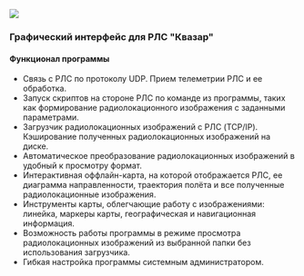 ![](https://user-images.githubusercontent.com/75864292/209325057-0b8283c6-6f12-427a-ac44-983377dd8246.png)

### Графический интерфейс для РЛС "Квазар"

#### Функционал программы

- Связь с РЛС по протоколу UDP. Прием телеметрии РЛС и ее обработка. 
- Запуск скриптов на стороне РЛС по команде из программы, таких как формирование радиолокационного изображения с заданными параметрами.
- Загрузчик радиолокационных изображений с РЛС (TCP/IP). Кэширование полученных радиолокационных изображений на диске.
- Автоматическое преобразование радиолокационных изображений в удобный к просмотру формат.
- Интерактивная оффлайн-карта, на которой отображается РЛС, ее диаграмма направленности, траектория полёта и все полученные радиолокационные изображения.
- Инструменты карты, облегчающие работу с изображениями: линейка, маркеры карты, географическая и навигационная информация.
- Возможность работы программы в режиме просмотра радиолокационных изображений из выбранной папки без использования загрузчика.
- Гибкая настройка программы системным администратором.




